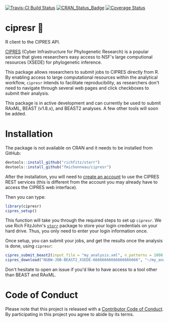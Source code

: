 [![Travis-CI Build Status](https://travis-ci.org/fmichonneau/cipresr.svg?branch=master)](https://travis-ci.org/fmichonneau/cipresr)
[![CRAN_Status_Badge](http://www.r-pkg.org/badges/version/cipresr)](http://cran.r-project.org/package=cipresr)
[![Coverage Status](https://img.shields.io/codecov/c/github/fmichonneau/cipresr/master.svg)](https://codecov.io/github/fmichonneau/cipresr?branch=master)

# cipresr :deciduous_tree:

R client to the CIPRES API.

[CIPRES](http://www.phylo.org/index.php) (Cyber Infrastructure for Phylogenetic
Research) is a popular service that gives researchers easy access to NSF's large
computional resources (XSEDE) for phylogenetic inference.

This package allows researchers to submit jobs to CIPRES directly from R. By
enabling access to large computational resources within the analytical workflow,
`cipresr` intends to facilitate reproducibility, as researchers don't need to
navigate through several web pages and click checkboxes to submit their
analysis.

This package is in active development and can currently be used to submit RAxML,
BEAST (v1.8.x), and BEAST2 analyses. A few other tools will soon be added.

# Installation

The package is not available on CRAN and it needs to be installed from GitHub:

```r
devtools::install_github("richfitz/storr")
devtools::install_github("fmichonneau/cipresr")
```

After the installation, you will need to
[create an account](https://www.phylo.org/restusers/register.action) to use the
CIPRES REST services (this is different from the account you may already have to
access the CIPRES web interface).

Then you can type:

```r
library(cipresr)
cipres_setup()
```

This function will take you through the required steps to set up `cipresr`. We
use Rich FitzJohn's [`storr`](https://github.com/richfitz/storr) package to store
your login credentials on your hard drive. Thus, you only need to enter your
login information once.

Once setup, you can submit your jobs, and get the results once the analysis is
done, using `cipresr`:

```r
cipres_submit_beast2(input_file = "my_analysis.xml", n_patterns = 1000, n_partitions = 5)
cipres_download("NGBW-JOB-BEAST2_XSEDE-66666666666666666666", "~/my_analysis_results/")
```

Don't hesitate to open an issue if you'd like to have access to a tool other
than BEAST and RAxML.

# Code of Conduct

Please note that this project is released with a
[Contributor Code of Conduct](CONDUCT.md). By participating in this project you
agree to abide by its terms.
